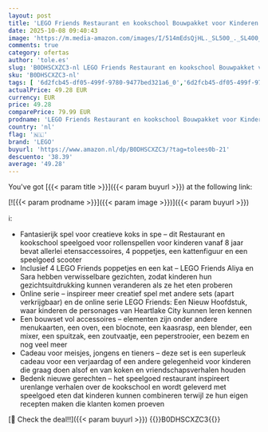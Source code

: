 ```yaml
---
layout: post
title: 'LEGO Friends Restaurant en kookschool Bouwpakket voor Kinderen met Speelkeuken  Kat Figuur en 4 Poppetjes  Speelgoed voor 8 jaar en Ouder  Cadeau voor Meisjes 42655'
date: 2025-10-08 09:40:43
image: 'https://m.media-amazon.com/images/I/514mEdsQjHL._SL500_._SL400_.jpg'
comments: true
category: ofertas
author: 'tole.es'
slug: 'B0DHSCXZC3-nl LEGO Friends Restaurant en kookschool Bouwpakket voor...'
sku: 'B0DHSCXZC3-nl'
tags: [ '6d2fcb45-df05-499f-9780-9477bed321a6_0','6d2fcb45-df05-499f-9780-9477bed321a6_501','Arborist Merchandising Root','Bouw- & constructiespeelgoed','Creatieve spellen','Educatief speelgoed','Self Service','Special Features Stores','Speelgoed & spellen','Speelgoedbouwsets','lego','🇳🇱', ]
actualPrice: 49.28 EUR
currency: EUR
price: 49.28
comparePrice: 79.99 EUR
prodname: 'LEGO Friends Restaurant en kookschool Bouwpakket voor Kinderen met Speelkeuken  Kat Figuur en 4 Poppetjes  Speelgoed voor 8 jaar en Ouder  Cadeau voor Meisjes 42655'
country: 'nl'
flag: '🇳🇱'
brand: 'LEGO'
buyurl: 'https://www.amazon.nl/dp/B0DHSCXZC3/?tag=tolees0b-21'
descuento: '38.39'
average: '49.28'
---
```


You've got [{{< param title >}}]({{< param buyurl >}}) at the following link:

[![{{< param prodname >}}]({{< param image >}})]({{< param buyurl >}})

ℹ️:

- Fantasierijk spel voor creatieve koks in spe – dit Restaurant en kookschool speelgoed voor rollenspellen voor kinderen vanaf 8 jaar bevat allerlei etensaccessoires, 4 poppetjes, een kattenfiguur en een speelgoed scooter
- Inclusief 4 LEGO Friends poppetjes en een kat – LEGO Friends Aliya en Sara hebben verwisselbare gezichten, zodat kinderen hun gezichtsuitdrukking kunnen veranderen als ze het eten proberen
- Online serie – inspireer meer creatief spel met andere sets (apart verkrijgbaar) en de online serie LEGO Friends: Een Nieuw Hoofdstuk, waar kinderen de personages van Heartlake City kunnen leren kennen
- Een bouwset vol accessoires – elementen zijn onder andere menukaarten, een oven, een blocnote, een kaasrasp, een blender, een mixer, een spuitzak, een zoutvaatje, een peperstrooier, een bezem en nog veel meer
- Cadeau voor meisjes, jongens en tieners – deze set is een superleuk cadeau voor een verjaardag of een andere gelegenheid voor kinderen die graag doen alsof en van koken en vriendschapsverhalen houden
- Bedenk nieuwe gerechten – het speelgoed restaurant inspireert urenlange verhalen over de kookschool en wordt geleverd met speelgoed eten dat kinderen kunnen combineren terwijl ze hun eigen recepten maken die klanten komen proeven

[🛒 Check the deal!!]({{< param buyurl >}})
{{<world>}}B0DHSCXZC3{{</world>}}
